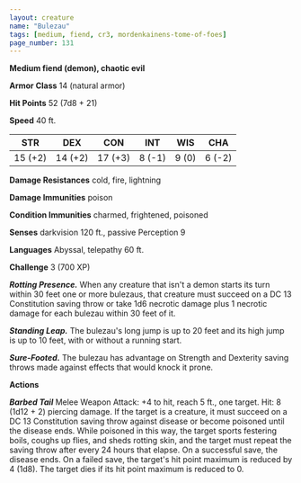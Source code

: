 ```yaml
---
layout: creature
name: "Bulezau"
tags: [medium, fiend, cr3, mordenkainens-tome-of-foes]
page_number: 131
---
```


**Medium fiend (demon), chaotic evil**

**Armor Class** 14 (natural armor)

**Hit Points** 52  (7d8 + 21)

**Speed** 40 ft.

|   STR   |   DEX   |   CON   |   INT   |   WIS   |   CHA   |
|:-------:|:-------:|:-------:|:-------:|:-------:|:-------:|
| 15 (+2) | 14 (+2) | 17 (+3) | 8 (-1) | 9 (0) | 6 (-2) |

**Damage Resistances** cold, fire, lightning

**Damage Immunities** poison

**Condition Immunities** charmed, frightened, poisoned

**Senses** darkvision 120 ft., passive Perception 9

**Languages** Abyssal, telepathy 60 ft.

**Challenge** 3 (700 XP)

***Rotting Presence.*** When any creature that isn't a demon starts its turn within 30 feet one or more bulezaus, that creature must succeed on a DC 13 Constitution saving throw or take 1d6 necrotic damage plus 1 necrotic damage for each bulezau within 30 feet of it.

***Standing Leap.*** The bulezau's long jump is up to 20 feet and its high jump is up to 10 feet, with or without a running start.

***Sure-Footed.*** The bulezau has advantage on Strength and Dexterity saving throws made against effects that would knock it prone.

**Actions**

***Barbed Tail*** Melee Weapon Attack: +4 to hit, reach 5 ft., one target. Hit: 8 (1d12 + 2) piercing damage. If the target is a creature, it must succeed on a DC 13 Constitution saving throw against disease or become poisoned until the disease ends. While poisoned in this way, the target sports festering boils, coughs up flies, and sheds rotting skin, and the target must repeat the saving throw after every 24 hours that elapse. On a successful save, the disease ends. On a failed save, the target's hit point maximum is reduced by 4 (1d8). The target dies if its hit point maximum is reduced to 0.